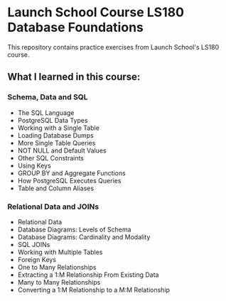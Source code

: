 # Launch School Course LS180 Database Foundations

This repository contains practice exercises from Launch School's LS180 course.

## What I learned in this course:

### Schema, Data and SQL

- The SQL Language
- PostgreSQL Data Types
- Working with a Single Table
- Loading Database Dumps
- More Single Table Queries
- NOT NULL and Default Values
- Other SQL Constraints
- Using Keys
- GROUP BY and Aggregate Functions
- How PostgreSQL Executes Queries
- Table and Column Aliases

### Relational Data and JOINs

- Relational Data
- Database Diagrams: Levels of Schema
- Database Diagrams: Cardinality and Modality
- SQL JOINs
- Working with Multiple Tables
- Foreign Keys
- One to Many Relationships
- Extracting a 1:M Relationship From Existing Data
- Many to Many Relationships
- Converting a 1:M Relationship to a M:M Relationship
